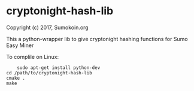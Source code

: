 # cryptonight-hash-lib

Copyright (c) 2017, Sumokoin.org

This a python-wrapper lib to give cryptonight hashing functions for Sumo Easy Miner

To complile on Linux:

        sudo apt-get install python-dev
	cd /path/to/cryptonight-hash-lib
	cmake .
	make
